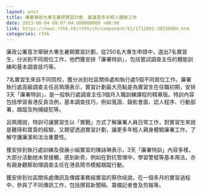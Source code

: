 ```yaml
---
layout: post
title: 廉署舉辦大專生暑期實習計劃　冀讓更多年輕人體驗工作
date: 2023-08-04 08:07:04.000000000 +08:00
link: https://news.rthk.hk/rthk/ch/component/k2/1712001-20230804.htm
categories: rthk
---
```


廉政公署首次舉辦大專生暑期實習計劃，從250名大專生申請中，選出7名實習生，分派到不同崗位工作，他們獲安排「廉署特訓」，包括嘗試調查主任的體能訓練和基本調查技巧等。

7名實習生來自不同院校，獲分派到社區關係處和執行處5個不同崗位工作。廉署執行處高級調查主任呂珮珊表示，實習計劃最大亮點是為實習生在任職初期，安排3天「廉署特訓」，是一般執行處調查主任3個月入職訓練課程的精華版。特訓內容包括學習香港反貪法例，基本調查技巧，例如蒐證、錄影會面、認人程序、行動部署，跟蹤及拘捕疑犯等。

呂珮珊說，特訓可讓實習生以「實戰」方式了解廉署人員日常工作，對實習生來說是難得和寶貴的經驗，又期望透過實習計劃，讓更多年輕人親身體驗廉署工作，了解守護廉潔和法治重要性。

獲安排到執行處訓練及發展小組實習的陳詠琳表示，3天「廉署特訓」內容多樣，大部分活動她未曾接觸，感到新奇，例如在對抗管理中，學習警棍等基本用法，亦有親身觀察助理調查主任在港島鬧市模擬跟蹤行動。

獲安排到社區關係處傳訊及傳媒事務組實習的蔡欣岐說，在一個多月的實習過程中，參與了不同傳訊工作，包括撰寫新聞稿、籌備記者會及剪報等。
